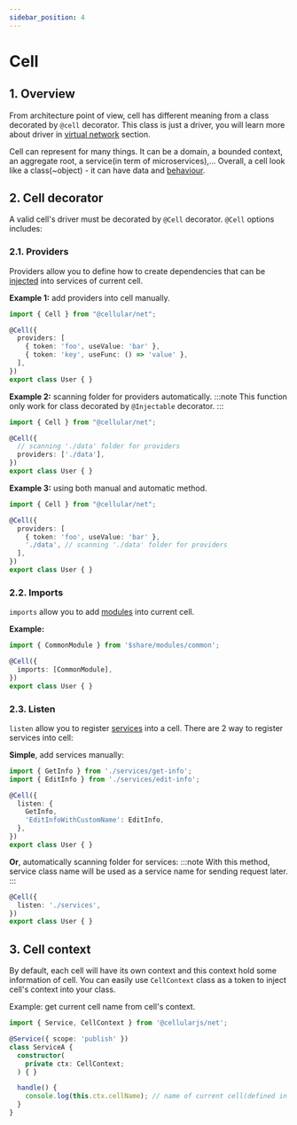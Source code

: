 ```yaml
---
sidebar_position: 4
---
```


# Cell
## 1. Overview
From architecture point of view, cell has different meaning from a class decorated by `@cell` decorator. This class is just a driver, you will learn more about driver in [virtual network](/docs/foundation/net/virtual-network) section.

Cell can represent for many things. It can be a domain, a bounded context, an aggregate root, a service(in term of microservices),... Overall, a cell look like a class(~object) - it can have data and [behaviour](/docs/foundation/net/service).

## 2. Cell decorator
A valid cell's driver  must be decorated by `@Cell` decorator. `@Cell` options includes:

### 2.1. Providers
Providers allow you to define how to create dependencies that can be [injected](/docs/foundation/dependency-injection/overview) into services of current cell.

**Example 1:** add providers into cell manually.
```ts
import { Cell } from "@cellular/net";

@Cell({
  providers: [
    { token: 'foo', useValue: 'bar' },
    { token: 'key', useFunc: () => 'value' },
  ],
})
export class User { }
```

**Example 2:** scanning folder for providers automatically. 
:::note
This function only work for class decorated by `@Injectable` decorator.
:::
```ts
import { Cell } from "@cellular/net";

@Cell({
  // scanning './data' folder for providers
  providers: ['./data'],
})
export class User { }
```

**Example 3:** using both manual and automatic method. 
```ts
import { Cell } from "@cellular/net";

@Cell({
  providers: [
    { token: 'foo', useValue: 'bar' },
    './data', // scanning './data' folder for providers
  ],
})
export class User { }
```

### 2.2. Imports
`imports` allow you to add [modules](/docs/foundation/dependency-injection/module) into current cell.

**Example:**
```ts
import { CommonModule } from '$share/modules/common';

@Cell({
  imports: [CommonModule],
})
export class User { }
```

### 2.3. Listen
`listen` allow you to register [services](/docs/foundation/net/service) into a cell. There are 2 way to register services into cell:

**Simple**, add services manually:
```ts
import { GetInfo } from './services/get-info';
import { EditInfo } from './services/edit-info';

@Cell({
  listen: {
    GetInfo,
    'EditInfoWithCustomName': EditInfo,
  },
})
export class User { }
```

**Or**, automatically scanning folder for services:
:::note
With this method, service class name will be used as a service name for sending request later.
:::
```ts
@Cell({
  listen: './services',
})
export class User { }
```

## 3. Cell context
By default, each cell will have its own context and this context hold some information of cell. You can easily use `CellContext` class as a token to inject cell's context into your class.

Example: get current cell name from cell's context.
```ts
import { Service, CellContext } from '@cellularjs/net';

@Service({ scope: 'publish' })
class ServiceA {
  constructor(
    private ctx: CellContext;
  ) { }

  handle() {
    console.log(this.ctx.cellName); // name of current cell(defined in network configuration).
  }
}
```
